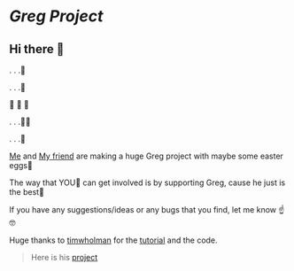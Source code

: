 # ***Greg Project***
## Hi there 👋

. . .🧢
   
. . .🗿
   
💪 👕 🤳

. . .👖🍑
    
. . .🧦


[Me](https://github.com/blackninja511) and [My friend](https://github.com/ycarf) are making a huge Greg project with maybe some easter eggs🌈

The way that YOU🫵 can get involved is by supporting Greg, cause he just is the best💪


If you have any suggestions/ideas or any bugs that you find, let me know ☝🤓

<!-- 🍿 Fun facts - what does your team eat for breakfast? 
?
🧙 Remember, you can do mighty things with the power of [Markdown](https://docs.github.com/github/writing-on-github/getting-started-with-writing-and-formatting-on-github/basic-writing-and-formatting-syntax)
-->

Huge thanks to [timwholman](https://www.youtube.com/@timwholman) for the [tutorial](https://www.youtube.com/watch?v=Sj1vbbRA07g) and the code.
> Here is his [project](https://puginarug.com/)
